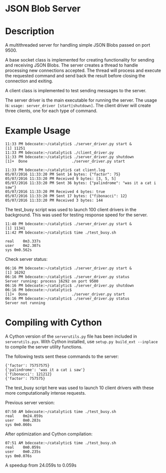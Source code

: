 JSON Blob Server
=====

# Description
A multithreaded server for handling simple JSON Blobs passed on port 9500.

A base socket class is implemented for creating functionality for sending
and receiving JSON Blobs. The server creates a thread to handle processing
new connections accepted. The thread will process and execute the requested
command and send back the result before closing the connection and exiting.

A client class is implemented to test sending messages to the server.

The server driver is the main executable for running the server. The usage
is: `usage: server_driver [start|shutdown]`. The client driver
will create three clients, one for each type of command.

# Example Usage
```
11:33 PM bdecoate:~/catalytic$ ./server_driver.py start &
[1] 11251
11:33 PM bdecoate:~/catalytic$ ./client_driver.py 
11:33 PM bdecoate:~/catalytic$ ./server_driver.py shutdown
[1]+  Done                    ./server_driver.py start
```

```
11:33 PM bdecoate:~/catalytic$ cat client.log
05/07/2016 11:33:20 PM Sent 14 bytes: {"factor": 75}
05/07/2016 11:33:20 PM Received 9 bytes: [3, 5, 5]
05/07/2016 11:33:20 PM Sent 36 bytes: {"palindrome": "was it a cat i saw"}
05/07/2016 11:33:20 PM Received 4 bytes: true
05/07/2016 11:33:20 PM Sent 17 bytes: {"fibonacci": 12}
05/07/2016 11:33:20 PM Received 3 bytes: 144
```

The test_busy script was used to launch 100 client drivers in the
background. This was used for testing response speed for the server.

```
11:40 PM bdecoate:~/catalytic$ ./server_driver.py start &
[1] 11341
11:42 PM bdecoate:~/catalytic$ time ./test_busy.sh 

real    0m3.337s
user    0m2.307s
sys 0m0.562s
```

Check server status:
```
06:16 PM bdecoate:~/catalytic$ ./server_driver.py start &
[1] 16292
06:16 PM bdecoate:~/catalytic$ ./server_driver.py status
Server running: process 16292 on port 9500
06:16 PM bdecoate:~/catalytic$ ./server_driver.py shutdown
06:16 PM bdecoate:~/catalytic$ 
[1]+  Done                    ./server_driver.py start
06:16 PM bdecoate:~/catalytic$ ./server_driver.py status
Server not running
```

# Compiling with Cython
A Cython version of the `serverutils.py` file has been included in `serverutils.pyx`.
With Cython installed, use `setup.py build_ext --inplace` to compile the server
utility functions.

The following tests sent these commands to the server:
```
{'factor': 75757575}
{'palindrome': 'was it a cat i saw'}
{'fibonacci': 121212}
{'factor': 757575}
```

The test_busy script here was used to launch 10 client drivers with these
more computationally intense requests.

Previous server version:
```
07:50 AM bdecoate:~/catalytic$ time ./test_busy.sh 
real    0m24.059s
user    0m0.283s
sys 0m0.060s
```

After optimization and Cython compilation:
```
07:51 AM bdecoate:~/catalytic$ time ./test_busy.sh 
real    0m0.059s
user    0m0.235s
sys 0m0.076s
```

A speedup from 24.059s to 0.059s
